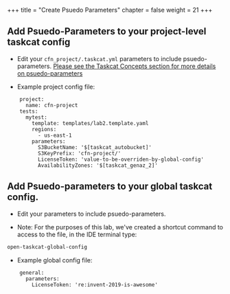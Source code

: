 +++
title = "Create Psuedo Parameters"
chapter = false
weight = 21
+++

## Add Psuedo-Parameters to your project-level taskcat config

* Edit your `cfn_project/.taskcat.yml` parameters to include psuedo-parameters.
[Please see the Taskcat Concepts section for more details on psuedo-parameters](../00_concepts.html)

* Example project config file:

```
    project:
      name: cfn-project
    tests:
      mytest:
        template: templates/lab2.template.yaml
        regions:
          - us-east-1
        parameters:
          S3BucketName: '$[taskcat_autobucket]'
          S3KeyPrefix: 'cfn-project/'
          LicenseToken: 'value-to-be-overriden-by-global-config'
          AvailabilityZones: '$[taskcat_genaz_2]'
```

## Add Psuedo-parameters to your global taskcat config.

* Edit your <FILE> parameters to include psuedo-parameters.

* Note: For the purposes of this lab, we've created a shortcut command to access to the 
file, in the IDE terminal type:

```bash
open-taskcat-global-config
```

* Example global config file:

```
    general:
      parameters:
        LicenseToken: 're:invent-2019-is-awesome'
```
